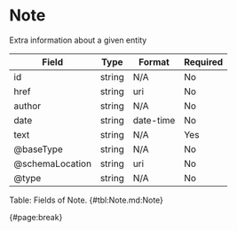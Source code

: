 <!--
    ATTENTION: This file was generated via gradle!
               Do NOT manually edit this file! Any such changes will be overwritten!
-->

# Note

Extra information about a given entity

| Field | Type | Format | Required |
| ------- | ------- | ------- | --- |
| id | string | N/A | No |
| href | string | uri | No |
| author | string | N/A | No |
| date | string | date-time | No |
| text | string | N/A | Yes |
| @baseType | string | N/A | No |
| @schemaLocation | string | uri | No |
| @type | string | N/A | No |

Table: Fields of Note. {#tbl:Note.md:Note}

{#page:break}
